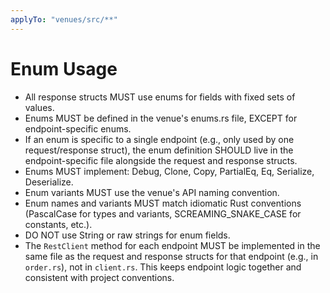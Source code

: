 ```yaml
---
applyTo: "venues/src/**"
---
```


# Enum Usage

- All response structs MUST use enums for fields with fixed sets of values.
- Enums MUST be defined in the venue's enums.rs file, EXCEPT for endpoint-specific enums.
- If an enum is specific to a single endpoint (e.g., only used by one request/response struct), the enum definition SHOULD live in the endpoint-specific file alongside the request and response structs.
- Enums MUST implement: Debug, Clone, Copy, PartialEq, Eq, Serialize, Deserialize.
- Enum variants MUST use the venue's API naming convention.
- Enum names and variants MUST match idiomatic Rust conventions (PascalCase for types and variants, SCREAMING_SNAKE_CASE for constants, etc.).
- DO NOT use String or raw strings for enum fields.
- The `RestClient` method for each endpoint MUST be implemented in the same file as the request and response structs for that endpoint (e.g., in `order.rs`), not in `client.rs`. This keeps endpoint logic together and consistent with project conventions.
